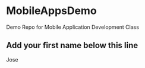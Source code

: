 # MobileAppsDemo
Demo Repo for Mobile Application Development Class

Add your first name below this line
-----------------------------------
Jose

